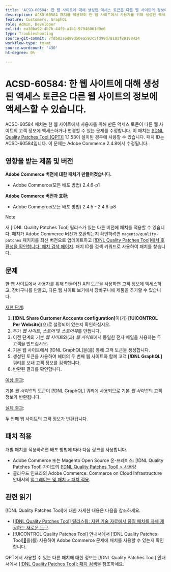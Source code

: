 ```yaml
---
title: 'ACSD-60584: 한 웹 사이트에 대해 생성된 액세스 토큰은 다른 웹 사이트의 정보에 액세스할 수 있습니다.'
description: ACSD-60584 패치를 적용하여 한 웹 사이트에서 사용자를 위해 생성된 액세스 토큰이 다른 웹 사이트의 고객 정보에 액세스하거나 변경할 수 있는 문제를 해결합니다.
feature: Customers, GraphQL
role: Admin, Developer
exl-id: ea30ba92-4b7b-44f9-a1b1-97946061d9e6
type: Troubleshooting
source-git-commit: 7fdb02a6d89d50ea593c5fd99d78101f89198424
workflow-type: tm+mt
source-wordcount: '430'
ht-degree: 0%

---
```


# ACSD-60584: 한 웹 사이트에 대해 생성된 액세스 토큰은 다른 웹 사이트의 정보에 액세스할 수 있습니다.

ACSD-60584 패치는 한 웹 사이트에서 사용자를 위해 만든 액세스 토큰이 다른 웹 사이트의 고객 정보에 액세스하거나 변경할 수 있는 문제를 수정합니다. 이 패치는 [[!DNL Quality Patches Tool (QPT)]](https://experienceleague.adobe.com/docs/commerce-operations/tools/quality-patches-tool/usage.html) 1.1.53이 설치된 경우에 사용할 수 있습니다. 패치 ID는 ACSD-60584입니다. 이 문제는 Adobe Commerce 2.4.8에서 수정됩니다.

## 영향을 받는 제품 및 버전

**Adobe Commerce 버전에 대한 패치가 만들어졌습니다.**

* Adobe Commerce(모든 배포 방법) 2.4.6-p1

**Adobe Commerce 버전과 호환:**

* Adobe Commerce(모든 배포 방법) 2.4.5 - 2.4.6-p8

>[!NOTE]
>
>새 [!DNL Quality Patches Tool] 릴리스가 있는 다른 버전에 패치를 적용할 수 있습니다. 패치가 Adobe Commerce 버전과 호환되는지 확인하려면 `magento/quality-patches` 패키지를 최신 버전으로 업데이트하고 [[!DNL Quality Patches Tool]에서 호환성을 확인합니다. 패치 검색 페이지](https://experienceleague.adobe.com/tools/commerce-quality-patches/index.html). 패치 ID를 검색 키워드로 사용하여 패치를 찾습니다.

## 문제

한 웹 사이트에서 사용자를 위해 만들어진 API 토큰을 사용하면 고객 정보에 액세스하고, 장바구니를 만들고, 다른 웹 사이트 보기에서 장바구니에 제품을 추가할 수 있습니다.

<u>재현 단계</u>:

1. **[!DNL Share Customer Accounts configuration]**&#x200B;이(가) **[!UICONTROL Per Website]**(으)로 설정되어 있는지 확인하십시오.
1. 추가 *웹 사이트*, *스토어* 및 *스토어뷰*&#x200B;를 만듭니다.
1. 이전 단계의 기본 *웹 사이트*&#x200B;와(과) *웹 사이트*&#x200B;에서 동일한 전자 메일을 사용하는 두 고객을 만드십시오.
1. 기본 웹 사이트에서 [!DNL GraphQL]을(를) 통해 고객 토큰을 생성합니다.
1. 생성된 토큰을 사용하여 헤더의 두 번째 웹 사이트와 함께 고객 **[!DNL GraphQL]** 쿼리를 보내 고객 정보를 검색합니다.
1. 반환된 결과를 확인합니다.

<u>예상 결과</u>:

기본 *웹 사이트*&#x200B;의 토큰이 [!DNL GraphQL] 쿼리에 사용되므로 기본 *웹 사이트*&#x200B;의 고객 정보가 반환됩니다.

<u>실제 결과</u>:

두 번째 웹 사이트의 고객 정보가 반환됩니다.

## 패치 적용

개별 패치를 적용하려면 배포 방법에 따라 다음 링크를 사용합니다.

* Adobe Commerce 또는 Magento Open Source 온-프레미스: [!DNL Quality Patches Tool] 가이드의 [[!DNL Quality Patches Tool] > 사용량](/help/tools/quality-patches-tool/usage.md)
* 클라우드 인프라의 Adobe Commerce: Commerce on Cloud Infrastructure 안내서의 [업그레이드 및 패치 > 패치 적용](https://experienceleague.adobe.com/docs/commerce-cloud-service/user-guide/develop/upgrade/apply-patches.html).

## 관련 읽기

[!DNL Quality Patches Tool]에 대한 자세한 내용은 다음을 참조하세요.

* [[!DNL Quality Patches Tool] 릴리스됨: 지원 기술 자료에서 품질 패치를 자체 제공하는 새로운 도구](https://experienceleague.adobe.com/en/docs/commerce-operations/tools/quality-patches-tool/quality-patches-tool-to-self-serve-quality-patches).
* [!UICONTROL Quality Patches Tool] 안내서에서  [!DNL Quality Patches Tool][&#128279;](/help/tools/quality-patches-tool/patches-available-in-qpt/check-patch-for-magento-issue-with-magento-quality-patches.md)을(를) 사용하여 Adobe Commerce 문제에 패치를 사용할 수 있는지 확인합니다.


QPT에서 사용할 수 있는 다른 패치에 대한 정보는 [!DNL Quality Patches Tool] 안내서에서 [[!DNL Quality Patches Tool]: 패치 검색](https://experienceleague.adobe.com/tools/commerce-quality-patches/index.html)을 참조하세요.
